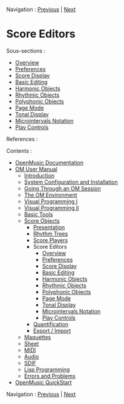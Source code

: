 Navigation : [Previous](ScorePlayer "page précédente\(Score
Players\)") | [Next](Editor-Overview "page
suivante\(Overview\)")

# Score Editors

Sous-sections :

  * [Overview](Editor-Overview)
  * [Preferences](Editors-Prefs)
  * [Score Display](Editor-Display)
  * [Basic Editing](Editor-Basics)
  * [Harmonic Objects](Harmonic-Obj-Editor)
  * [Rhythmic Objects](Editor-Rhythm)
  * [Polyphonic Objects](Poly-Multi-Editor)
  * [Page Mode](Editor-PageMode)
  * [Tonal Display](Editor-Tonality)
  * [Microintervals Notation](Editor-Microintervals)
  * [Play Controls](Editor-Play)

References :

Contents :

  * [OpenMusic Documentation](OM-Documentation)
  * [OM User Manual](OM-User-Manual)
    * [Introduction](00-Contents)
    * [System Configuration and Installation](Installation)
    * [Going Through an OM Session](Goingthrough)
    * [The OM Environment](Environment)
    * [Visual Programming I](BasicVisualProgramming)
    * [Visual Programming II](AdvancedVisualProgramming)
    * [Basic Tools](BasicObjects)
    * [Score Objects](ScoreObjects)
      * [Presentation](Score-Objects-Intro)
      * [Rhythm Trees](RT)
      * [Score Players](ScorePlayer)
      * Score Editors
        * [Overview](Editor-Overview)
        * [Preferences](Editors-Prefs)
        * [Score Display](Editor-Display)
        * [Basic Editing](Editor-Basics)
        * [Harmonic Objects](Harmonic-Obj-Editor)
        * [Rhythmic Objects](Editor-Rhythm)
        * [Polyphonic Objects](Poly-Multi-Editor)
        * [Page Mode](Editor-PageMode)
        * [Tonal Display](Editor-Tonality)
        * [Microintervals Notation](Editor-Microintervals)
        * [Play Controls](Editor-Play)
      * [Quantification](Quantification)
      * [Export / Import](ImportExport)
    * [Maquettes](Maquettes)
    * [Sheet](Sheet)
    * [MIDI](MIDI)
    * [Audio](Audio)
    * [SDIF](SDIF)
    * [Lisp Programming](Lisp)
    * [Errors and Problems](errors)
  * [OpenMusic QuickStart](QuickStart-Chapters)

Navigation : [Previous](ScorePlayer "page précédente\(Score
Players\)") | [Next](Editor-Overview "page
suivante\(Overview\)")

